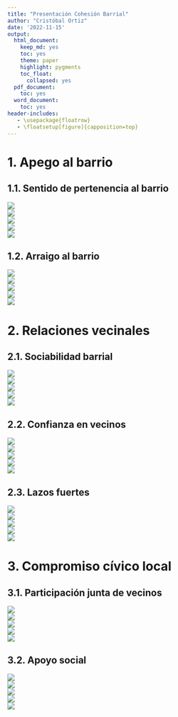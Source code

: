 ```yaml
---
title: "Presentación Cohesión Barrial"
author: "Cristóbal Ortiz"
date: '2022-11-15'
output:
  html_document:
    keep_md: yes
    toc: yes
    theme: paper
    highlight: pygments
    toc_float:
      collapsed: yes
  pdf_document:
    toc: yes
  word_document:
    toc: yes
header-includes:
   - \usepackage{floatrow}
   - \floatsetup[figure]{capposition=top}
---
```







# 1. Apego al barrio

## 1.1. Sentido de pertenencia al barrio

<img src="cohesion-barria-2_files/figure-html/spb-ola-1.png" style="display: block; margin: auto auto auto 0;" />


<img src="cohesion-barria-2_files/figure-html/spb-ola-zona-1.png" style="display: block; margin: auto auto auto 0;" />

<img src="cohesion-barria-2_files/figure-html/spb-ola-estrato-1.png" style="display: block; margin: auto auto auto 0;" />

<img src="cohesion-barria-2_files/figure-html/spb-ola-quintil-1.png" style="display: block; margin: auto auto auto 0;" />


<img src="cohesion-barria-2_files/figure-html/spb-ola-quintil-zona-1.png" style="display: block; margin: auto auto auto 0;" />

## 1.2. Arraigo al barrio

<img src="cohesion-barria-2_files/figure-html/arraigo-ola-1.png" style="display: block; margin: auto auto auto 0;" />

<img src="cohesion-barria-2_files/figure-html/arraigo-ola-zona-1.png" style="display: block; margin: auto auto auto 0;" />

<img src="cohesion-barria-2_files/figure-html/arraigo-ola-estrato-1.png" style="display: block; margin: auto auto auto 0;" />

<img src="cohesion-barria-2_files/figure-html/arraigo-ola-quintil-1.png" style="display: block; margin: auto auto auto 0;" />

<img src="cohesion-barria-2_files/figure-html/arraigo-ola-quintil-zona-1.png" style="display: block; margin: auto auto auto 0;" />

# 2. Relaciones vecinales

## 2.1. Sociabilidad barrial

<img src="cohesion-barria-2_files/figure-html/soci-ola-1.png" style="display: block; margin: auto auto auto 0;" />

<img src="cohesion-barria-2_files/figure-html/soci-ola-zona-1.png" style="display: block; margin: auto auto auto 0;" />

<img src="cohesion-barria-2_files/figure-html/soci-ola-estrato-1.png" style="display: block; margin: auto auto auto 0;" />

<img src="cohesion-barria-2_files/figure-html/soci-ola-quintil-1.png" style="display: block; margin: auto auto auto 0;" />

<img src="cohesion-barria-2_files/figure-html/soci-ola-quintil-zona-1.png" style="display: block; margin: auto auto auto 0;" />

## 2.2. Confianza en vecinos

<img src="cohesion-barria-2_files/figure-html/vecinos-ola-1.png" style="display: block; margin: auto auto auto 0;" />

<img src="cohesion-barria-2_files/figure-html/vecinos-zona-1.png" style="display: block; margin: auto auto auto 0;" />

<img src="cohesion-barria-2_files/figure-html/vecinos-estrato-1.png" style="display: block; margin: auto auto auto 0;" />

<img src="cohesion-barria-2_files/figure-html/vecinos-quintil-1.png" style="display: block; margin: auto auto auto 0;" />

<img src="cohesion-barria-2_files/figure-html/vecinos-ola-quintil-zona-1.png" style="display: block; margin: auto auto auto 0;" />


## 2.3. Lazos fuertes

<img src="cohesion-barria-2_files/figure-html/lazos-ola-1.png" style="display: block; margin: auto auto auto 0;" />


<img src="cohesion-barria-2_files/figure-html/lazos-ola-zona-1.png" style="display: block; margin: auto auto auto 0;" />

<img src="cohesion-barria-2_files/figure-html/lazos-ola-estrato-1.png" style="display: block; margin: auto auto auto 0;" />

<img src="cohesion-barria-2_files/figure-html/lazos-ola-quintil-1.png" style="display: block; margin: auto auto auto 0;" />

<img src="cohesion-barria-2_files/figure-html/lazos-ola-quintil-zona-1.png" style="display: block; margin: auto auto auto 0;" />


# 3. Compromiso cívico local

## 3.1. Participación junta de vecinos

<img src="cohesion-barria-2_files/figure-html/membresia-ola-1.png" style="display: block; margin: auto auto auto 0;" />

<img src="cohesion-barria-2_files/figure-html/membresia-zona-1.png" style="display: block; margin: auto auto auto 0;" />

<img src="cohesion-barria-2_files/figure-html/membresia-estrato-1.png" style="display: block; margin: auto auto auto 0;" />


<img src="cohesion-barria-2_files/figure-html/membresia-ola-quintil-1.png" style="display: block; margin: auto auto auto 0;" />

<img src="cohesion-barria-2_files/figure-html/membresia-ola-quintil-zona-1.png" style="display: block; margin: auto auto auto 0;" />

## 3.2. Apoyo social

<img src="cohesion-barria-2_files/figure-html/frecvisita-ola-1.png" style="display: block; margin: auto auto auto 0;" />

<img src="cohesion-barria-2_files/figure-html/frecvisita-zona-1.png" style="display: block; margin: auto auto auto 0;" />

<img src="cohesion-barria-2_files/figure-html/frecvisita-estrato-1.png" style="display: block; margin: auto auto auto 0;" />

<img src="cohesion-barria-2_files/figure-html/frecvisita-quintil-1.png" style="display: block; margin: auto auto auto 0;" />

<img src="cohesion-barria-2_files/figure-html/frecvisita-ola-quintil-zona-1.png" style="display: block; margin: auto auto auto 0;" />
